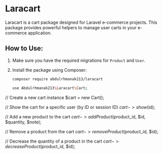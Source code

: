 # Laracart

Laracart is a cart package designed for Laravel e-commerce projects. This package provides powerful helpers to manage user carts in your e-commerce application.

## How to Use:

1. Make sure you have the required migrations for `Product` and `User`.

2. Install the package using Composer:

   ```bash
   composer require abdulrhmanak213/laracart

   use Abdulrhmanak213\Laracart\Cart;

// Create a new cart instance
$cart = new Cart();

// Show the cart for a specific user (by ID or session ID)
$cart->show($id);

// Add a new product to the cart
$cart->addProduct($product_id, $id, $quantity, $note);

// Remove a product from the cart
$cart->removeProduct($product_id, $id);

// Decrease the quantity of a product in the cart
$cart->decreaseProduct($product_id, $id);
